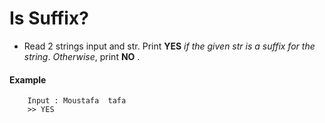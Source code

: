 # Is Suffix?

- Read 2 strings input and str. Print **YES** *if the given str is a suffix for the string*.
*Otherwise*, print **NO** .
#### Example
```
    Input : Moustafa  tafa
    >> YES
```